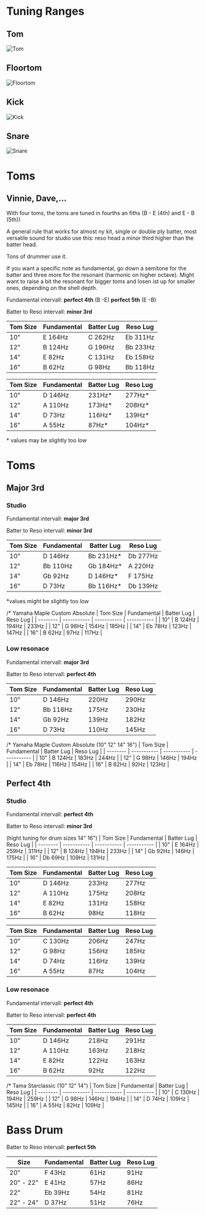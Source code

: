 
# Tuning Ranges

## Tom

![Tom](images/20200210_tuning-ranges-tom.png)

## Floortom

![Floortom](images/20200210_tuning-ranges-floortom.png)

## Kick 

![Kick](images/20200210_tuning-ranges-kick.png)

## Snare

![Snare](images/20200210_tuning-ranges-snare.png)



# Toms
## Vinnie, Dave,...

With four toms, the toms are tuned in fourths an fiths (B - E (4th) and E - B (5th))

A general rule that works for almost ny kit, single or double ply batter, most versatile sound for studio use this:
reso head a minor third higher than the batter head.

Tons of drummer use it.

If you want a specific note as fundamental, go down a semitone for the batter and three more for the resonant (harmonic on higher octave).
Might want to raise a bit the resonant for bigger toms and losen ist up for smaller ones, depending on the shell depth.


Fundamental intervall: __perfect 4th__ (B -E) __perfect 5th__ (E -B) 

Batter to Reso intervall: __minor 3rd__

| Tom Size | Fundamental | Batter Lug  | Reso Lug    |
| -------- | ----------- | ----------- | ----------- |
|  10"     | E     164Hz | C     262Hz | Eb    311Hz |
|  12"     | B     124Hz | G     196Hz | Bb    233Hz |
|  14"     | E      82Hz | C     131Hz | Eb    158Hz |
|  16"     | B      62Hz | G      98Hz | Bb    118Hz |


| Tom Size | Fundamental | Batter Lug  | Reso Lug    |
| -------- | ----------- | ----------- | ----------- |
|  10"     | D     146Hz |      231Hz* |      277Hz* |
|  12"     | A     110Hz |      173Hz* |      208Hz* |
|  14"     | D      73Hz |      116Hz* |      139Hz* |
|  16"     | A      55Hz |       87Hz* |      104Hz* |

\* values may be slightly too _low_

# Toms
## Major 3rd
### Studio

Fundamental intervall: __major 3rd__

Batter to Reso intervall: __minor 3rd__

| Tom Size | Fundamental | Batter Lug  | Reso Lug    |
| -------- | ----------- | ----------- | ----------- |
|  10"     | D     146Hz | Bb   231Hz* | Db    277Hz |
|  12"     | Bb    110Hz | Gb   184Hz* | A     220Hz |
|  14"     | Gb     92Hz | D    146Hz* | F     175Hz |
|  16"     | D      73Hz | Bb   116Hz* | Db    139Hz |

\*values might be slightly too _low_

/* Yamaha Maple Custom Absolute
| Tom Size | Fundamental | Batter Lug  | Reso Lug    |
| -------- | ----------- | ----------- | ----------- |
|  10"     | B     124Hz |       194Hz |       233Hz |
|  12"     | G      98Hz |       154Hz |       185Hz |
|  14"     | Eb     78Hz |       123Hz |       147Hz |
|  16"     | B      62Hz |        97Hz |       117Hz |

### Low resonace

Fundamental intervall: __major 3rd__

Batter to Reso intervall: __perfect 4th__

| Tom Size | Fundamental | Batter Lug  | Reso Lug    |
| -------- | ----------- | ----------- | ----------- |
|  10"     | D     146Hz |       220Hz |       290Hz |
|  12"     | Bb    116Hz |       175Hz |       230Hz |
|  14"     | Gb     92Hz |       139Hz |       182Hz |
|  16"     | D      73Hz |       110Hz |       145Hz |


/* Yamaha Maple Custom Absolute (10" 12" 14" 16")
| Tom Size | Fundamental | Batter Lug  | Reso Lug    |
| -------- | ----------- | ----------- | ----------- |
|  10"     | B     124Hz |       183Hz |       244Hz |
|  12"     | G      98Hz |       146Hz |       194Hz |
|  14"     | Eb     78Hz |       116Hz |       154Hz |
|  16"     | B      62Hz |        92Hz |       123Hz |

## Perfect 4th
### Studio

Fundamental intervall: __perfect 4th__

Batter to Reso intervall: __minor 3rd__

(hight tuning for drum sizes 14" 16")
| Tom Size | Fundamental | Batter Lug  | Reso Lug    |
| -------- | ----------- | ----------- | ----------- |
|  10"     | E     164Hz |       259Hz |       311Hz |
|  12"     | B     124Hz |       194Hz |       233Hz |
|  14"     | Gb     92Hz |       146Hz |       175Hz |
|  16"     | Db     69Hz |       109Hz |       131Hz |


| Tom Size | Fundamental | Batter Lug  | Reso Lug    |
| -------- | ----------- | ----------- | ----------- |
|  10"     | D     146Hz |       233Hz |       277Hz |
|  12"     | A     110Hz |       175Hz |       208Hz |
|  14"     | E      82Hz |       131Hz |       158Hz |
|  16"     | B      62Hz |        98Hz |       118Hz |

| Tom Size | Fundamental | Batter Lug  | Reso Lug    |
| -------- | ----------- | ----------- | ----------- |
|  10"     | C     130Hz |       206Hz |       247Hz |
|  12"     | G      98Hz |       156Hz |       185Hz |
|  14"     | D      74Hz |       116Hz |       139Hz |
|  16"     | A      55Hz |        87Hz |       104Hz |

### Low resonace

Fundamental intervall: __perfect 4th__

Batter to Reso intervall: __perfect 4th__

| Tom Size | Fundamental | Batter Lug  | Reso Lug    |
| -------- | ----------- | ----------- | ----------- |
|  10"     | D     146Hz |       218Hz |       291Hz |
|  12"     | A     110Hz |       163Hz |       218Hz |
|  14"     | E      82Hz |       122Hz |       163Hz |
|  16"     | B      62Hz |        92Hz |       122Hz |

/* Tama Starclassic (10" 12" 14")
| Tom Size | Fundamental | Batter Lug  | Reso Lug    |
| -------- | ----------- | ----------- | ----------- |
|  10"     | C     130Hz |       194Hz |       259Hz |
|  12"     | G      98Hz |       146Hz |       194Hz |
|  14"     | D      74Hz |       109Hz |       145Hz |
|  16"     | A      55Hz |        82Hz |       109Hz |

# Bass Drum

Batter to Reso intervall: __perfect 5th__

| Size        | Fundamental | Batter Lug  | Reso Lug    |
| ------------| ----------- | ----------- | ----------- |
| 20"         | F      43Hz |        61Hz |        91Hz |
| 20" - 22"   | E      41Hz |        57Hz |        86Hz |
| 22"         | Eb     39Hz |        54Hz |        81Hz |
| 22" - 24"   | D      37Hz |        51Hz |        76Hz |


